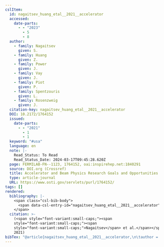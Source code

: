 ```yaml
---
cslItem:
  id: nagaitsev_huang_etal__2021__accelerator
  accessed:
    date-parts:
      - - "2023"
        - 5
        - 8
  author:
    - family: Nagaitsev
      given: S.
    - family: Huang
      given: Z.
    - family: Power
      given: J.
    - family: Vay
      given: J.
    - family: Piot
      given: P.
    - family: Spentzouris
      given: L.
    - family: Rosenzweig
      given: J.
  citation-key: nagaitsev_huang_etal__2021__accelerator
  DOI: 10.2172/1764152
  issued:
    date-parts:
      - - "2021"
        - 1
        - 1
  keyword: "#usa"
  language: en
  note: |-
    Read_Status: To Read
    Read_Status_Date: 2024-03-17T09:45:28.620Z
  page: FERMILAB-FN--1123, 1764152, oai:inspirehep.net:1840291
  source: DOI.org (Crossref)
  title: Accelerator and Beam Physics Research Goals and Opportunities
  type: article-journal
  URL: https://www.osti.gov/servlets/purl/1764152/
tags: []
rendered:
  bibliography: |-
    <span class="csl-bib-body">
      <span data-csl-entry-id="nagaitsev_huang_etal__2021__accelerator" class="csl-entry"><span class='author-bib'>Nagaitsev, Huang, Z., Power, J., Vay, J., Piot, P., Spentzouris, L., &#38; Rosenzweig, J.</span>. <span class='date-bib'>(2021)</span>. <span class='title'><b><i>Accelerator and Beam Physics Research Goals and Opportunities</i></b></span>. FERMILAB-FN--1123, 1764152, oai:inspirehep.net:1840291. <span class='URL'><a href='https://doi.org/10.2172/1764152'>LINK</a></span></span>
    </span>
  citation: >-
    (<span style="font-variant:small-caps;"><span
    style="font-variant:small-caps;"><span
    style="font-variant:small-caps;">Nagaitsev</span> et al.</span></span>,
    2021)
bibTex: "@article{nagaitsev_huang_etal__2021__accelerator,\n\tauthor = {Nagaitsev, S. and Huang, Z. and Power, J. and Vay, J. and Piot, P. and Spentzouris, L. and Rosenzweig, J.},\n\tyear = {2021},\n\tmonth = {jan 1},\n\tnote = {Read\\textunderscore{}Status: To Read\nRead\\textunderscore{}Status\\textunderscore{}Date: 2024-03-17T09:45:28.620Z},\n\tpages = {FERMILAB--FN--1123, 1764152, oai:inspirehep.net:1840291},\n\ttitle = {Accelerator and {Beam} {Physics} {Research} {Goals} and {Opportunities}},\n\thowpublished = {https://www.osti.gov/servlets/purl/1764152/},\n}\n\n"
---
```

